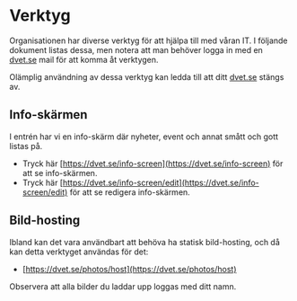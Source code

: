 # Verktyg
Organisationen har diverse verktyg för att hjälpa till med våran IT.
I följande dokument listas dessa, men notera att man behöver logga in med en [dvet.se](http://dvet.se) mail
för att komma åt verktygen.

Olämplig användning av dessa verktyg kan ledda till att ditt [dvet.se](http://dvet.se) stängs av.

## Info-skärmen
I entrén har vi en info-skärm där nyheter, event och annat smått och gott listas på.
* Tryck här [https://dvet.se/info-screen](https://dvet.se/info-screen) för att se info-skärmen.
* Tryck här [https://dvet.se/info-screen/edit](https://dvet.se/info-screen/edit) för att se redigera info-skärmen.

## Bild-hosting
Ibland kan det vara användbart att behöva ha statisk bild-hosting, och då kan detta verktyget användas för det:
* [https://dvet.se/photos/host](https://dvet.se/photos/host)

Observera att alla bilder du laddar upp loggas med ditt namn.
